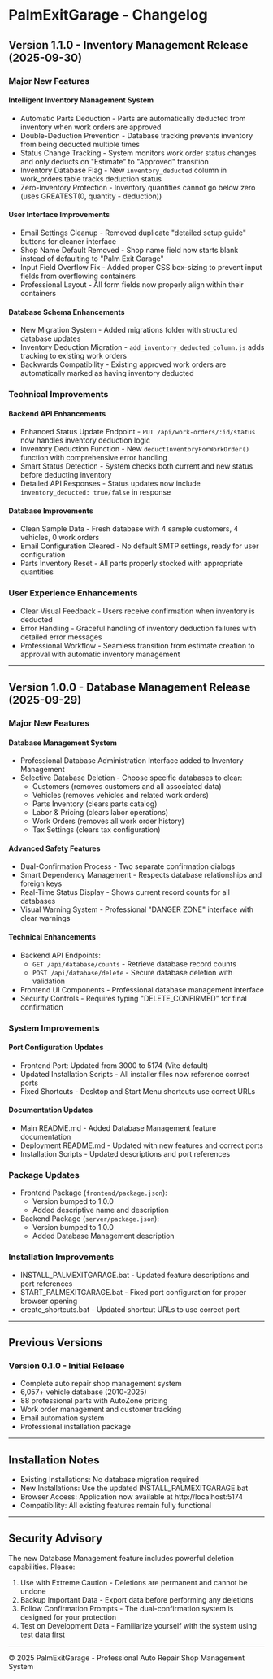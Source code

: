# PalmExitGarage - Changelog

## Version 1.1.0 - Inventory Management Release (2025-09-30)

### Major New Features

#### Intelligent Inventory Management System
- Automatic Parts Deduction - Parts are automatically deducted from inventory when work orders are approved
- Double-Deduction Prevention - Database tracking prevents inventory from being deducted multiple times
- Status Change Tracking - System monitors work order status changes and only deducts on "Estimate" to "Approved" transition
- Inventory Database Flag - New `inventory_deducted` column in work_orders table tracks deduction status
- Zero-Inventory Protection - Inventory quantities cannot go below zero (uses GREATEST(0, quantity - deduction))

#### User Interface Improvements
- Email Settings Cleanup - Removed duplicate "detailed setup guide" buttons for cleaner interface
- Shop Name Default Removed - Shop name field now starts blank instead of defaulting to "Palm Exit Garage"
- Input Field Overflow Fix - Added proper CSS box-sizing to prevent input fields from overflowing containers
- Professional Layout - All form fields now properly align within their containers

#### Database Schema Enhancements
- New Migration System - Added migrations folder with structured database updates
- Inventory Deduction Migration - `add_inventory_deducted_column.js` adds tracking to existing work orders
- Backwards Compatibility - Existing approved work orders are automatically marked as having inventory deducted

### Technical Improvements

#### Backend API Enhancements
- Enhanced Status Update Endpoint - `PUT /api/work-orders/:id/status` now handles inventory deduction logic
- Inventory Deduction Function - New `deductInventoryForWorkOrder()` function with comprehensive error handling
- Smart Status Detection - System checks both current and new status before deducting inventory
- Detailed API Responses - Status updates now include `inventory_deducted: true/false` in response

#### Database Improvements
- Clean Sample Data - Fresh database with 4 sample customers, 4 vehicles, 0 work orders
- Email Configuration Cleared - No default SMTP settings, ready for user configuration
- Parts Inventory Reset - All parts properly stocked with appropriate quantities

### User Experience Enhancements
- Clear Visual Feedback - Users receive confirmation when inventory is deducted
- Error Handling - Graceful handling of inventory deduction failures with detailed error messages
- Professional Workflow - Seamless transition from estimate creation to approval with automatic inventory management

---

## Version 1.0.0 - Database Management Release (2025-09-29)

### Major New Features

#### Database Management System
- Professional Database Administration Interface added to Inventory Management
- Selective Database Deletion - Choose specific databases to clear:
  - Customers (removes customers and all associated data)
  - Vehicles (removes vehicles and related work orders)
  - Parts Inventory (clears parts catalog)
  - Labor & Pricing (clears labor operations)
  - Work Orders (removes all work order history)
  - Tax Settings (clears tax configuration)

#### Advanced Safety Features
- Dual-Confirmation Process - Two separate confirmation dialogs
- Smart Dependency Management - Respects database relationships and foreign keys
- Real-Time Status Display - Shows current record counts for all databases
- Visual Warning System - Professional "DANGER ZONE" interface with clear warnings

#### Technical Enhancements
- Backend API Endpoints: 
  - `GET /api/database/counts` - Retrieve database record counts
  - `POST /api/database/delete` - Secure database deletion with validation
- Frontend UI Components - Professional database management interface
- Security Controls - Requires typing "DELETE_CONFIRMED" for final confirmation

### System Improvements

#### Port Configuration Updates
- Frontend Port: Updated from 3000 to 5174 (Vite default)
- Updated Installation Scripts - All installer files now reference correct ports
- Fixed Shortcuts - Desktop and Start Menu shortcuts use correct URLs

#### Documentation Updates
- Main README.md - Added Database Management feature documentation
- Deployment README.md - Updated with new features and correct ports
- Installation Scripts - Updated descriptions and port references

### Package Updates
- Frontend Package (`frontend/package.json`):
  - Version bumped to 1.0.0
  - Added descriptive name and description
- Backend Package (`server/package.json`):
  - Version bumped to 1.0.0  
  - Added Database Management description

### Installation Improvements
- INSTALL_PALMEXITGARAGE.bat - Updated feature descriptions and port references
- START_PALMEXITGARAGE.bat - Fixed port configuration for proper browser opening
- create_shortcuts.bat - Updated shortcut URLs to use correct port

---

## Previous Versions

### Version 0.1.0 - Initial Release
- Complete auto repair shop management system
- 6,057+ vehicle database (2010-2025)
- 88 professional parts with AutoZone pricing
- Work order management and customer tracking
- Email automation system
- Professional installation package

---

## Installation Notes

- Existing Installations: No database migration required
- New Installations: Use the updated INSTALL_PALMEXITGARAGE.bat
- Browser Access: Application now available at http://localhost:5174
- Compatibility: All existing features remain fully functional

---

## Security Advisory

The new Database Management feature includes powerful deletion capabilities. Please:

1. Use with Extreme Caution - Deletions are permanent and cannot be undone
2. Backup Important Data - Export data before performing any deletions
3. Follow Confirmation Prompts - The dual-confirmation system is designed for your protection
4. Test on Development Data - Familiarize yourself with the system using test data first

---

© 2025 PalmExitGarage - Professional Auto Repair Shop Management System
